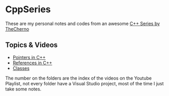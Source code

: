 # CppSeries

These are my personal notes and codes from an awesome [C++ Series by TheCherno](https://www.youtube.com/watch?v=18c3MTX0PK0&list=PLlrATfBNZ98dudnM48yfGUldqGD0S4FFb)

## Topics & Videos

* [Pointers in C++](016-Pointers/Pointers.md)
* [References in C++](017-References/References.md)
* [Classes](018-Classes/Classes.md)

The number on the folders are the index of the videos on the Youtube Playlist, not every folder have a Visual Studio project, most of the time I just take some notes.